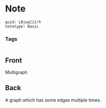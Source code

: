 # Note
```
guid: LBjuq]i1!h
notetype: Basic
```

### Tags
```
```

## Front
Multigraph

## Back
A graph which has some edges multiple times.
